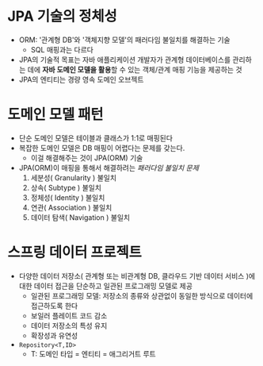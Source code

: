 # JPA 기술의 정체성
- ORM: '관계형 DB'와 '객체지향 모델'의 패러다임 불일치를 해결하는 기술
  - SQL 매핑과는 다르다
- JPA의 기술적 목표는 자바 애플리케이션 개발자가 관계형 데이터베이스를 관리하는 데에 **자바 도메인 모델을 활용**할 수 있는 객체/관계 매핑 기능을 제공하는 것
- JPA의 엔티티는 경량 영속 도메인 오브젝트

# 도메인 모델 패턴
- 단순 도메인 모델은 테이블과 클래스가 1:1로 매핑된다
- 복잡한 도메인 모델은 DB 매핑이 어렵다는 문제를 갖는다.
  - 이걸 해결해주는 것이 JPA(ORM) 기술
- JPA(ORM)이 매핑을 통해서 해결하려는 _패러다임 불일치 문제_
  1. 세분성( Granularity ) 불일치
  2. 상속( Subtype ) 불일치
  3. 정체성( Identity ) 불일치
  4. 연관( Association ) 불일치
  5. 데이터 탐색( Navigation ) 불일치

# 스프링 데이터 프로젝트
- 다양한 데이터 저장소( 관계형 또는 비관계형 DB, 클라우드 기반 데이터 서비스 )에 대한 데이터 접근을 단순하고 일관된 프로그래밍 모델로 제공
  - 일관된 프로그래밍 모델: 저장소의 종류와 상관없이 동일한 방식으로 데이터에 접근하도록 한다
  - 보일러 플레이트 코드 감소
  - 데이터 저장소의 특성 유지
  - 확장성과 유연성
- `Repository<T,ID>`
  - T: 도메인 타입 = 엔티티 = 애그리거트 루트